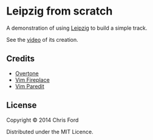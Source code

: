 # Leipzig from scratch

A demonstration of using [Leipzig](https://github.com/ctford/leipzig) to build a simple track.

See the [video](https://www.youtube.com/watch?v=Lp_kQh34EWA) of its creation.

## Credits
* [Overtone](http://overtone.github.io/)
* [Vim Fireplace](https://github.com/tpope/vim-fireplace)
* [Vim Paredit](http://www.vim.org/scripts/script.php?script_id=3998)

## License

Copyright © 2014 Chris Ford 

Distributed under the MIT Licence.
